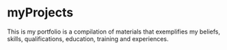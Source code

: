# myProjects
This is my portfolio is a compilation of materials that exemplifies my beliefs, skills, qualifications, education, training and experiences.

